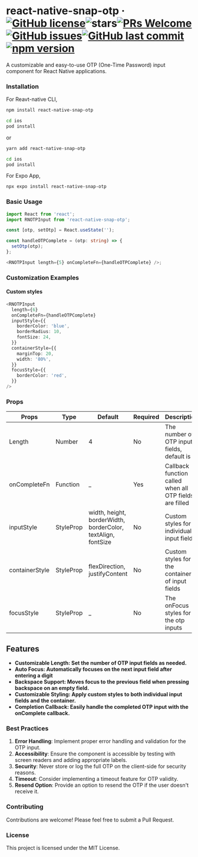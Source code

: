 # react-native-snap-otp &middot; [![GitHub license](https://img.shields.io/badge/license-MIT-blue.svg)](https://github.com/John-pels/reactnative-otp-input/blob/main/LICENSE)<img src="https://img.shields.io/github/stars/John-pels/reactnative-otp-input" alt="stars">[![PRs Welcome](https://img.shields.io/badge/PRs-welcome-brightgreen.svg)](https://legacy.reactjs.org/docs/how-to-contribute.html#your-first-pull-request)[![GitHub issues](https://img.shields.io/github/issues/John-pels/reactnative-otp-input.svg)](https://github.com/John-pels/reactnative-otp-input)[![GitHub last commit](https://img.shields.io/github/last-commit/John-pels/reactnative-otp-input.svg)](https://github.com/John-pels/reactnative-otp-input/commits/main)[![npm version](https://badge.fury.io/js/react-native-snap-otp.svg)](https://img.shields.io/npm/dm/react-native-snap-otp.svg)

A customizable and easy-to-use OTP (One-Time Password) input component for React Native applications.

### Installation

For Reavt-native CLI,

```bash
npm install react-native-snap-otp
```

```bash
cd ios
pod install
```

or

```bash
yarn add react-native-snap-otp
```

```bash
cd ios
pod install
```

For Expo App,

```bash
npx expo install react-native-snap-otp
```

### Basic Usage

```typescript
import React from 'react';
import RNOTPInput from 'react-native-snap-otp';

const [otp, setOtp] = React.useState('');

const handleOTPComplete = (otp: string) => {
  setOtp(otp);
};

<RNOTPInput length={5} onCompleteFn={handleOTPComplete} />;
```

### Customization Examples

#### Custom styles

```typescript
<RNOTPInput
  length={6}
  onCompleteFn={handleOTPComplete}
  inputStyle={{
    borderColor: 'blue',
    borderRadius: 10,
    fontSize: 24,
  }}
  containerStyle={{
    marginTop: 20,
    width: '80%',
  }}
  focusStyle={{
    borderColor: 'red',
  }}
/>
```

### Props

| Props          | Type                 | Default                                                      | Required | Description                                             |
| -------------- | -------------------- | ------------------------------------------------------------ | -------- | ------------------------------------------------------- |
| Length         | Number               | 4                                                            | No       | The number of OTP input fields, default is 4            |
| onCompleteFn   | Function             | \_                                                           | Yes      | Callback function called when all OTP fields are filled |
| inputStyle     | StyleProp<TextStyle> | width, height, borderWidth, borderColor, textAlign, fontSize | No       | Custom styles for individual input fields               |
| containerStyle | StyleProp            | flexDirection, justifyContent                                | No       | Custom styles for the container of input fields         |
| focusStyle     | StyleProp            | \_                                                           | No       | The onFocus styles for the otp inputs                   |

## Features

- **Customizable Length: Set the number of OTP input fields as needed.**
- **Auto Focus: Automatically focuses on the next input field after entering a digit**
- **Backspace Support: Moves focus to the previous field when pressing backspace on an empty field.**
- **Customizable Styling: Apply custom styles to both individual input fields and the container.**
- **Completion Callback: Easily handle the completed OTP input with the onComplete callback.**

### Best Practices

1. **Error Handling**: Implement proper error handling and validation for the OTP input.
2. **Accessibility**: Ensure the component is accessible by testing with screen readers and adding appropriate labels.
3. **Security**: Never store or log the full OTP on the client-side for security reasons.
4. **Timeout**: Consider implementing a timeout feature for OTP validity.
5. **Resend Option**: Provide an option to resend the OTP if the user doesn't receive it.

### Contributing

Contributions are welcome! Please feel free to submit a Pull Request.

### License

This project is licensed under the MIT License.
